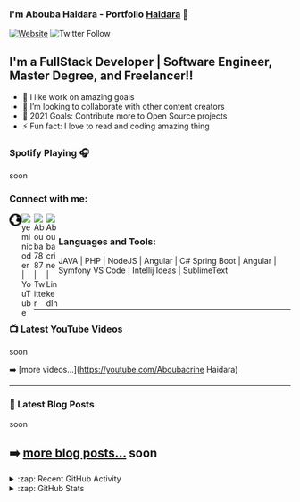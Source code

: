 ### I'm Abouba Haidara - Portfolio  [Haidara][website] 👋

[![Website](https://img.shields.io/website?label=Haidara&style=for-the-badge&url=https%3A%2F%2Fhaidara.herokuapp.com)](https://haidara.herokuapp.com)
![Twitter Follow](https://img.shields.io/twitter/follow/Abouba7887?color=1DA1Flogo=twitter&style=for-the-badge)


## I'm a FullStack Developer | Software Engineer, Master Degree, and Freelancer!!

- 🌱 I like work on amazing goals
- 👯 I’m looking to collaborate with other content creators
- 🥅 2021 Goals: Contribute more to Open Source projects
- ⚡ Fun fact: I love to read and coding amazing thing

### Spotify Playing 🎧
soon

### Connect with me:

[<img align="left" alt="haidara.herokuapp.com" width="22px" src="https://raw.githubusercontent.com/iconic/open-iconic/master/svg/globe.svg" />][website]
[<img align="left" alt="yeminicoder | YouTube" width="22px" src="https://cdn.jsdelivr.net/npm/simple-icons@v3/icons/youtube.svg" />][youtube]
[<img align="left" alt="Abouba7887 | Twitter" width="22px" src="https://cdn.jsdelivr.net/npm/simple-icons@v3/icons/twitter.svg" />][twitter]
[<img align="left" alt="Aboubacrine | LinkedIn" width="22px" src="https://cdn.jsdelivr.net/npm/simple-icons@v3/icons/linkedin.svg" />][linkedin]

<br />

### Languages and Tools:
JAVA | PHP | NodeJS | Angular | C#
Spring Boot | Angular | Symfony 
VS Code | Intellij Ideas | SublimeText 

<br />
<br />

---

### 📺 Latest YouTube Videos

<!-- YOUTUBE:START -->
soon
<!-- YOUTUBE:END -->

➡️ [more videos...](https://youtube.com/Aboubacrine Haidara)

---

### 📕 Latest Blog Posts

<!-- BLOG-POST-LIST:START -->
 soon
<!-- BLOG-POST-LIST:END -->

➡️ [more blog posts...](https://haidara.herokuapp.com)
soon
---

<details>
  <summary>:zap: Recent GitHub Activity</summary>
  
<!--START_SECTION:activity-->
soon
<!--END_SECTION:activity-->

</details>

<details>
  <summary>:zap: GitHub Stats</summary>

</details>

[website]: https://haidara.herokuapp.com
[twitter]: https://twitter.com/Abouba7887
[youtube]: https://youtube.com/AboubacrineHaidara
[linkedin]: https://linkedin.com/in/abouba-haidara-03b70a143
